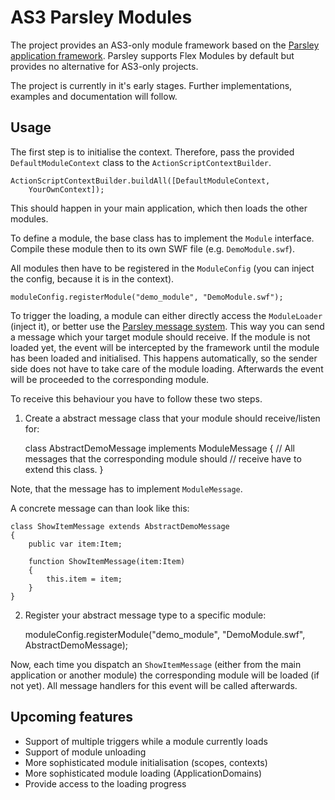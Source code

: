 AS3 Parsley Modules
===================

The project provides an AS3-only module framework based on the [Parsley application framework](http://www.spicefactory.org/parsley/). Parsley supports Flex Modules by default but provides no alternative for AS3-only projects.

The project is currently in it's early stages. Further implementations, examples and documentation will follow.

Usage
-----

The first step is to initialise the context. Therefore, pass the provided `DefaultModuleContext` class to the `ActionScriptContextBuilder`.

	ActionScriptContextBuilder.buildAll([DefaultModuleContext, 
		YourOwnContext]);

This should happen in your main application, which then loads the other modules.

To define a module, the base class has to implement the `Module` interface. Compile these module then to its own SWF file (e.g. `DemoModule.swf`).

All modules then have to be registered in the `ModuleConfig` (you can inject the config, because it is in the context).

	moduleConfig.registerModule("demo_module", "DemoModule.swf");

To trigger the loading, a module can either directly access the `ModuleLoader` (inject it), or better use the [Parsley message system](http://www.spicefactory.org/parsley/docs/2.3/manual/messaging.php#injected_dispatchers). This way you can send a message which your target module should receive. If the module is not loaded yet, the event will be intercepted by the framework until the module has been loaded and initialised. This happens automatically, so the sender side does not have to take care of the module loading. Afterwards the event will be proceeded to the corresponding module. 

To receive this behaviour you have to follow these two steps.

1) Create a abstract message class that your module should receive/listen for:

	class AbstractDemoMessage implements ModuleMessage
	{
		// All messages that the corresponding module should 
		// receive have to extend this class.
	}

Note, that the message has to implement `ModuleMessage`. 

A concrete message can than look like this:

	class ShowItemMessage extends AbstractDemoMessage
	{
		public var item:Item;
		
		function ShowItemMessage(item:Item)
		{
			this.item = item;
		}
	}

2) Register your abstract message type to a specific module:

	moduleConfig.registerModule("demo_module", 
		"DemoModule.swf", AbstractDemoMessage);

Now, each time you dispatch an `ShowItemMessage` (either from the main application or another module) the corresponding module will be loaded (if not yet). All message handlers for this event will be called afterwards.

Upcoming features
-----------------

* Support of multiple triggers while a module currently loads
* Support of module unloading
* More sophisticated module initialisation (scopes, contexts)
* More sophisticated module loading (ApplicationDomains)
* Provide access to the loading progress